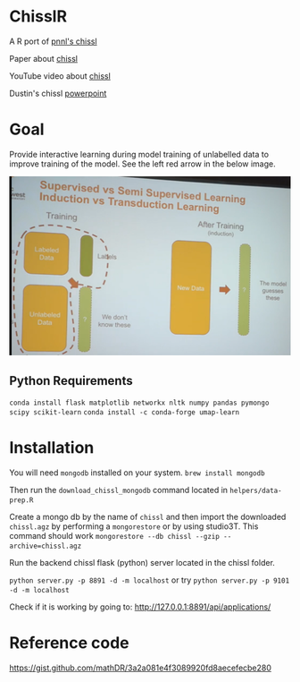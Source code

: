 # ChisslR
A R port of [pnnl's chissl](https://github.com/pnnl/chissl)

Paper about [chissl](https://dl.acm.org/citation.cfm?id=3302280)

YouTube video about [chissl](https://youtu.be/VAsFlZGjL5I)

Dustin's chissl [powerpoint](https://github.com/gabefair/Rhissl/raw/master/Lookbook/ACM%20IUI%20CHISSL.pptx)


# Goal 
Provide interactive learning during model training of unlabelled data to improve training of the model. See the left red arrow in the below image.

![Interactive learning image](Lookbook/Fourth.PNG)


## Python Requirements
`conda install flask matplotlib networkx nltk numpy pandas pymongo scipy scikit-learn`
`conda install -c conda-forge umap-learn`

# Installation
You will need `mongodb` installed on your system. 
`brew install mongodb`

Then run the `download_chissl_mongodb` command located in `helpers/data-prep.R`

Create a mongo db by the name of `chissl` and then import the downloaded `chissl.agz` by performing a `mongorestore` or by using studio3T. This command should work `mongorestore --db chissl --gzip --archive=chissl.agz`

Run the backend chissl flask (python) server located in the chissl folder. 

`python server.py -p 8891 -d -m localhost` or try `python server.py -p 9101 -d -m localhost`

Check if it is working by going to: http://127.0.0.1:8891/api/applications/

# Reference code
https://gist.github.com/mathDR/3a2a081e4f3089920fd8aecefecbe280


